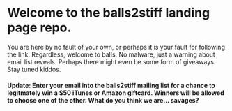 # Welcome to the balls2stiff landing page repo. 
You are here by no fault of your own, or perhaps it is your fault for following the link. 
Regardless, welcome to balls. No malware, just a warning about email list reveals. 
Perhaps there might even be some form of giveaways. Stay tuned kiddos.

#### Update: Enter your email into the balls2stiff mailing list for a chance to legitmately win a $50 iTunes or Amazon giftcard. Winners will be allowed to choose one of the other. What do you think we are... savages? 
